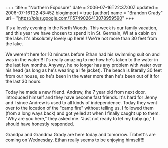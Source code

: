 +++
title = "Northern Exposure"
date = 2006-07-16T22:37:00Z
updated = 2006-07-16T22:43:45Z
blogimport = true 
[author]
	name = "Brandon Grady"
	uri = "https://plus.google.com/115749026413078959590"
+++

It's a lovely evening in the North Woods.  This week is our family vacation, and this year we have chosen to spend it in St. Germain, WI at a cabin on the lake.  It's absolutely lovely up here!!!  We're not more than 30 feet from the lake.<br /><br />We weren't here for 10 minutes before Ethan had his swimming suit on and was in the water!!!  It's really amazing to me how he's taken to the water in the last few months.  Anyway, he no longer has any problem with water over his head (as long as he's wearing a life jacket).  The beach is literally 30 feet from our house, so he's been in the water more than he's been out of it for the last 30 hours.<br /><br />Today he made a new friend.  Andrew, the 7 year old from next door, introduced himself and they have become fast friends.  It's hard for Jenny and I since Andrew is used to all kinds of independence.  Today they went over to the location of the "camp fire" without telling us.  I followed them (from a long ways back) and got yelled at when I finally caught up to them.  "Why are you here," they asked me.  "Just not ready to let my baby go," I should have honestly responded.<br /><br />Grandpa and Grandma Grady are here today and tomorrow.  Tibbett's are coming on Wednesday.  Ethan really seems to be enjoying himself!!!
